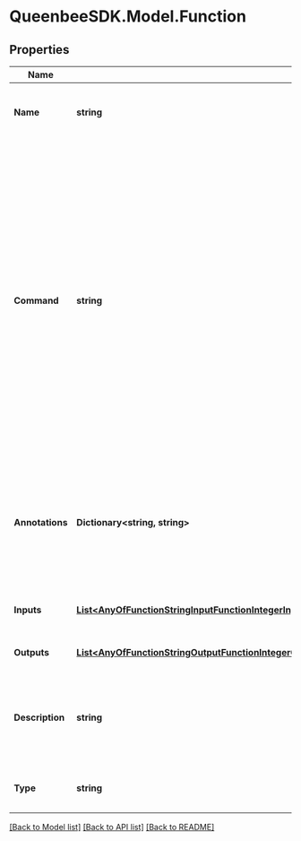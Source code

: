 
# QueenbeeSDK.Model.Function

## Properties

Name | Type | Description | Notes
------------ | ------------- | ------------- | -------------
**Name** | **string** | Function name. Must be unique within an operator. | 
**Command** | **string** | Full shell command for this function. Each function accepts only one command. The command will be executed as a shell command in operator. For running several commands after each other use &amp;&amp; between the commands or pipe data from one to another using | | 
**Annotations** | **Dictionary&lt;string, string&gt;** | An optional dictionary to add annotations to inputs. These annotations will be used by the client side libraries. | [optional] 
**Inputs** | [**List&lt;AnyOfFunctionStringInputFunctionIntegerInputFunctionNumberInputFunctionBooleanInputFunctionFolderInputFunctionFileInputFunctionPathInputFunctionArrayInputFunctionObjectInput&gt;**](AnyOfFunctionStringInputFunctionIntegerInputFunctionNumberInputFunctionBooleanInputFunctionFolderInputFunctionFileInputFunctionPathInputFunctionArrayInputFunctionObjectInput.md) | Input arguments for this function. | [optional] 
**Outputs** | [**List&lt;AnyOfFunctionStringOutputFunctionIntegerOutputFunctionNumberOutputFunctionBooleanOutputFunctionFolderOutputFunctionFileOutputFunctionPathOutputFunctionArrayOutputFunctionObjectOutput&gt;**](AnyOfFunctionStringOutputFunctionIntegerOutputFunctionNumberOutputFunctionBooleanOutputFunctionFolderOutputFunctionFileOutputFunctionPathOutputFunctionArrayOutputFunctionObjectOutput.md) | List of output arguments. | [optional] 
**Description** | **string** | Function description. A short human readable description for this function. | [optional] 
**Type** | **string** |  | [optional] [readonly] [default to "Function"]

[[Back to Model list]](../README.md#documentation-for-models)
[[Back to API list]](../README.md#documentation-for-api-endpoints)
[[Back to README]](../README.md)

